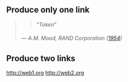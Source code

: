 ## Produce only one link

> > _“Token”_
>
> ###### — A.M. Mood, RAND Corporation ([1954](https://www.rand.org/content/dam/rand/pubs/papers/2008/P899.pdf))

## Produce two links

<http://web1.org>
<http://web2.org>
